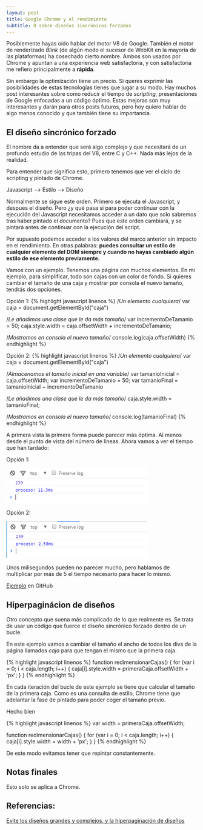 ```yaml
---
layout: post
title: Google Chrome y el rendimiento
subtitle: O sobre diseños sincrónicos forzados
---
```


Posiblemente hayas oído hablar del motor V8 de Google. También el motor de renderizado *Blink* (de algún modo el sucesor de WebKit en la mayoría de las plataformas) ha cosechado cierto nombre. Ambos son usados por Chrome y apuntan a una experiencia web satisfactoria, y con satisfactoria me refiero principalmente a **rápida**.

Sin embargo la optimización tiene un precio. Si queres exprimir las posibilidades de estas tecnologías tienes que jugar a su modo. Hay muchos post interesantes sobre como reducir el tiempo de *scripting*, presentaciones de Google enfocadas a un código óptimo. Estas mejoras son muy interesantes y darán para otros posts futuros, pero hoy quiero hablar de algo menos conocido y que también tiene su importancia.

## El diseño sincrónico forzado
El nombre da a entender que será algo complejo y que necesitará de un profundo estudio de las tripas del V8, entre C y C++. Nada más lejos de la realidad.

Para entender que significa esto, primero tenemos que ver el ciclo de scripting y pintado de Chrome.

Javascript --> Estilo --> Diseño

Normalmente se sigue este orden. Primero se ejecuta el Javascript, y despues el diseño. Pero ¿y qué pasa si para poder continuar con la ejecución del Javascript necesitamos acceder a un dato que solo sabremos tras haber pintado el documento? Pues que este orden cambiará, y se pintará antes de continuar con la ejecución del script.

Por supuesto podemos acceder a los valores del marco anterior sin impacto en el rendimiento. En otras palabras: **puedes consultar un estilo de cualquier elemento del DOM siempre y cuando no hayas cambiado algún estilo de ese elemento previamente.**

Vamos con un ejemplo. Tenemos una página con muchos elementos. En mi ejemplo, para simplificar, todo son cajas con un color de fondo. Si quieres cambiar el tamaño de una caja y mostrar por consola el nuevo tamaño, tendrás dos opciones.

Opción 1:
{% highlight javascript linenos %}
/*Un elemento cualquiera*/
var caja = document.getElementById("caja")

/*Le añadimos una clase que le da más tamaño*/
var incrementoDeTamanio = 50;
caja.style.width = caja.offsetWidth + incrementoDeTamanio;

/*Mostramos en consola el nuevo tamaño*/
console.log(caja.offsetWidth)
{% endhighlight %}

Opción 2:
{% highlight javascript linenos %}
/*Un elemento cualquiera*/
var caja = document.getElementById("caja")

/*Almacenamos el tamaño inicial en una variable*/
var tamanioInicial = caja.offsetWidth;
var incrementoDeTamanio = 50;
var tamanioFinal = tamanioInicial + incrementoDeTamanio

/*Le añadimos una clase que le da más tamaño*/
caja.style.width = tamanioFinal;

/*Mostramos en consola el nuevo tamaño*/
console.log(tamanioFinal)
{% endhighlight %}

A primera vista la primera forma puede parecer más óptima. Al menos desde el punto de vista del número de líneas. Ahora vamos a ver el tiempo que han tardado:

Opción 1:

![Rendimiento sincrónico forzado](../img/capturaRendimientoSincronicoForzado.PNG)

Opción 2:

![Rendimiento no sincrónico](../img/capturaRendimientoNoSincronico.PNG)

Unos milisegundos pueden no parecer mucho, pero hablamos de multiplicar por más de 5 el tiempo necesario para hacer lo mismo.

[Ejemplo](https://github.com/DavidColladoGitHub/blogExamples/tree/master/Rendimiento%20Chrome) en GitHub

## Hiperpaginácion de diseños
Otro concepto que suena más complicado de lo que realmente es. Se trata de usar un código que fuerce el diseño sincrónico forzado dentro de un bucle.

En este ejemplo vamos a cambiar el tamaño el ancho de todos los divs de la página llamados *caja* para que tengan el mismo que la primera caja.

{% highlight javascript linenos %}
function redimensionarCajas() {
  for (var i = 0; i < caja.length; i++) {
    caja[i].style.width = primeraCaja.offsetWidth + 'px';
  }
}
{% endhighlight %}

En cada iteración del bucle de este ejemplo se tiene que calcular el tamaño de la primera caja. Como es una consulta de estilo, Chrome tiene que adelantar la fase de pintado para poder coger el tamaño previo.

Hecho bien

{% highlight javascript linenos %}
var width = primeraCaja.offsetWidth;

function redimensionarCajas() {
  for (var i = 0; i < caja.length; i++) {
    caja[i].style.width = width + 'px';
  }
}
{% endhighlight %}

De este modo evitamos tener que repintar constantemente.

## Notas finales
Esto solo se aplica a Chrome.

## Referencias:
[Evite los diseños grandes y complejos, y la hiperpaginación de diseños](https://developers.google.com/web/fundamentals/performance/rendering/avoid-large-complex-layouts-and-layout-thrashing?hl=es-419)
